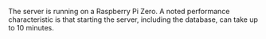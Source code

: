 The server is running on a Raspberry Pi Zero. A noted performance characteristic is that starting the server, including the database, can take up to 10 minutes.